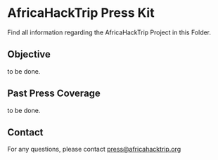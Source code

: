AfricaHackTrip Press Kit
========================

Find all information regarding the AfricaHackTrip Project in this Folder.


Objective
---------

to be done.


Past Press Coverage
-------------------

to be done.


Contact
-------

For any questions, please contact press@africahacktrip.org